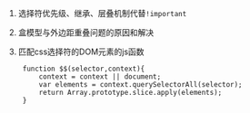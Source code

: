 1. 选择符优先级、继承、层叠机制代替`!important`
2. 盒模型与外边距重叠问题的原因和解决
3. 匹配css选择符的DOM元素的js函数
	
		function $$(selector,context){
			context = context || document;
			var elements = context.querySelectorAll(selector);
			return Array.prototype.slice.apply(elements);
		}